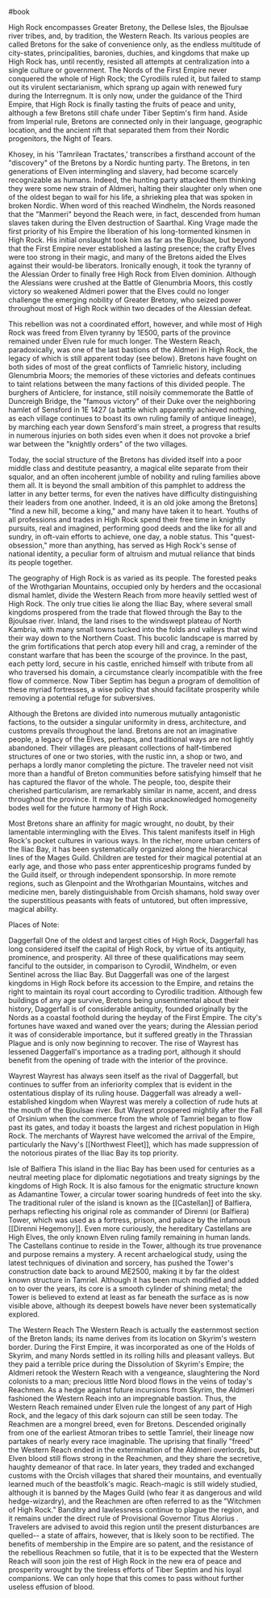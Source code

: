 #book 

High Rock encompasses Greater Bretony, the Dellese Isles, the Bjoulsae river tribes, and, by tradition, the Western Reach. Its various peoples are called Bretons for the sake of convenience only, as the endless multitude of city-states, principalities, baronies, duchies, and kingdoms that make up High Rock has, until recently, resisted all attempts at centralization into a single culture or government. The Nords of the First Empire never conquered the whole of High Rock; the Cyrodiils ruled it, but failed to stamp out its virulent sectarianism, which sprang up again with renewed fury during the Interregnum. It is only now, under the guidance of the Third Empire, that High Rock is finally tasting the fruits of peace and unity, although a few Bretons still chafe under Tiber Septim's firm hand. Aside from Imperial rule, Bretons are connected only in their language, geographic location, and the ancient rift that separated them from their Nordic progenitors, the Night of Tears.

Khosey, in his 'Tamrilean Tractates,' transcribes a firsthand account of the "discovery" of the Bretons by a Nordic hunting party. The Bretons, in ten generations of Elven intermingling and slavery, had become scarcely recognizable as humans. Indeed, the hunting party attacked them thinking they were some new strain of Aldmeri, halting their slaughter only when one of the oldest began to wail for his life, a shrieking plea that was spoken in broken Nordic. When word of this reached Windhelm, the Nords reasoned that the "Manmeri" beyond the Reach were, in fact, descended from human slaves taken during the Elven destruction of Saarthal. King Vrage made the first priority of his Empire the liberation of his long-tormented kinsmen in High Rock. His initial onslaught took him as far as the Bjoulsae, but beyond that the First Empire never established a lasting presence; the crafty Elves were too strong in their magic, and many of the Bretons aided the Elves against their would-be liberators. Ironically enough, it took the tyranny of the Alessian Order to finally free High Rock from Elven dominion. Although the Alessians were crushed at the Battle of Glenumbria Moors, this costly victory so weakened Aldmeri power that the Elves could no longer challenge the emerging nobility of Greater Bretony, who seized power throughout most of High Rock within two decades of the Alessian defeat.

This rebellion was not a coordinated effort, however, and while most of High Rock was freed from Elven tyranny by 1E500, parts of the province remained under Elven rule for much longer. The Western Reach, paradoxically, was one of the last bastions of the Aldmeri in High Rock, the legacy of which is still apparent today (see below). Bretons have fought on both sides of most of the great conflicts of Tamrielic history, including Glenumbria Moors; the memories of these victories and defeats continues to taint relations between the many factions of this divided people. The burghers of Anticlere, for instance, still noisily commemorate the Battle of Duncreigh Bridge, the "famous victory" of their Duke over the neighboring hamlet of Sensford in 1E 1427 (a battle which apparently achieved nothing, as each village continues to boast its own ruling family of antique lineage), by marching each year down Sensford's main street, a progress that results in numerous injuries on both sides even when it does not provoke a brief war between the "knightly orders" of the two villages.

Today, the social structure of the Bretons has divided itself into a poor middle class and destitute peasantry, a magical elite separate from their squalor, and an often incoherent jumble of nobility and ruling families above them all. It is beyond the small ambition of this pamphlet to address the latter in any better terms, for even the natives have difficulty distinguishing their leaders from one another. Indeed, it is an old joke among the Bretons] "find a new hill, become a king," and many have taken it to heart. Youths of all professions and trades in High Rock spend their free time in knightly pursuits, real and imagined, performing good deeds and the like for all and sundry, in oft-vain efforts to achieve, one day, a noble status. This "quest-obsession," more than anything, has served as High Rock's sense of national identity, a peculiar form of altruism and mutual reliance that binds its people together.

The geography of High Rock is as varied as its people. The forested peaks of the Wrothgarian Mountains, occupied only by herders and the occasional dismal hamlet, divide the Western Reach from more heavily settled west of High Rock. The only true cities lie along the Iliac Bay, where several small kingdoms prospered from the trade that flowed through the Bay to the Bjoulsae river. Inland, the land rises to the windswept plateau of North Kambria, with many small towns tucked into the folds and valleys that wind their way down to the Northern Coast. This bucolic landscape is marred by the grim fortifications that perch atop every hill and crag, a reminder of the constant warfare that has been the scourge of the province. In the past, each petty lord, secure in his castle, enriched himself with tribute from all who traversed his domain, a circumstance clearly incompatible with the free flow of commerce. Now Tiber Septim has begun a program of demolition of these myriad fortresses, a wise policy that should facilitate prosperity while removing a potential refuge for subversives.

Although the Bretons are divided into numerous mutually antagonistic factions, to the outsider a singular uniformity in dress, architecture, and customs prevails throughout the land. Bretons are not an imaginative people, a legacy of the Elves, perhaps, and traditional ways are not lightly abandoned. Their villages are pleasant collections of half-timbered structures of one or two stories, with the rustic inn, a shop or two, and perhaps a lordly manor completing the picture. The traveler need not visit more than a handful of Breton communities before satisfying himself that he has captured the flavor of the whole. The people, too, despite their cherished particularism, are remarkably similar in name, accent, and dress throughout the province. It may be that this unacknowledged homogeneity bodes well for the future harmony of High Rock.

Most Bretons share an affinity for magic wrought, no doubt, by their lamentable intermingling with the Elves. This talent manifests itself in High Rock's pocket cultures in various ways. In the richer, more urban centers of the Iliac Bay, it has been systematically organized along the hierarchical lines of the Mages Guild. Children are tested for their magical potential at an early age, and those who pass enter apprenticeship programs funded by the Guild itself, or through independent sponsorship. In more remote regions, such as Glenpoint and the Wrothgarian Mountains, witches and medicine men, barely distinguishable from Orcish shamans, hold sway over the superstitious peasants with feats of untutored, but often impressive, magical ability.

Places of Note:

Daggerfall
One of the oldest and largest cities of High Rock, Daggerfall has long considered itself the capital of High Rock, by virtue of its antiquity, prominence, and prosperity. All three of these qualifications may seem fanciful to the outsider, in comparison to Cyrodiil, Windhelm, or even Sentinel across the Iliac Bay. But Daggerfall was one of the largest kingdoms in High Rock before its accession to the Empire, and retains the right to maintain its royal court according to Cyrodilic tradition. Although few buildings of any age survive, Bretons being unsentimental about their history, Daggerfall is of considerable antiquity, founded originally by the Nords as a coastal foothold during the heyday of the First Empire. The city's fortunes have waxed and waned over the years; during the Alessian period it was of considerable importance, but it suffered greatly in the Thrassian Plague and is only now beginning to recover. The rise of Wayrest has lessened Daggerfall's importance as a trading port, although it should benefit from the opening of trade with the interior of the province.

Wayrest
Wayrest has always seen itself as the rival of Daggerfall, but continues to suffer from an inferiority complex that is evident in the ostentatious display of its ruling house. Daggerfall was already a well-established kingdom when Wayrest was merely a collection of rude huts at the mouth of the Bjoulsae river. But Wayrest prospered mightily after the Fall of Orsinium when the commerce from the whole of Tamriel began to flow past its gates, and today it boasts the largest and richest population in High Rock. The merchants of Wayrest have welcomed the arrival of the Empire, particularly the Navy's [[Northwest Fleet]], which has made suppression of the notorious pirates of the Iliac Bay its top priority.

Isle of Balfiera
This island in the Iliac Bay has been used for centuries as a neutral meeting place for diplomatic negotiations and treaty signings by the kingdoms of High Rock. It is also famous for the enigmatic structure known as Adamantine Tower, a circular tower soaring hundreds of feet into the sky. The traditional ruler of the island is known as the [[Castellan]] of Balfiera, perhaps reflecting his original role as commander of Direnni (or Balfiera) Tower, which was used as a fortress, prison, and palace by the infamous [[Direnni Hegemony]]. Even more curiously, the hereditary Castellans are High Elves, the only known Elven ruling family remaining in human lands. The Castellans continue to reside in the Tower, although its true provenance and purpose remains a mystery. A recent archaelogical study, using the latest techniques of divination and sorcery, has pushed the Tower's construction date back to around ME2500, making it by far the oldest known structure in Tamriel. Although it has been much modified and added on to over the years, its core is a smooth cylinder of shining metal; the Tower is believed to extend at least as far beneath the surface as is now visible above, although its deepest bowels have never been systematically explored.

The Western Reach
The Western Reach is actually the easternmost section of the Breton lands; its name derives from its location on Skyrim's western border. During the First Empire, it was incorporated as one of the Holds of Skyrim, and many Nords settled in its rolling hills and pleasant valleys. But they paid a terrible price during the Dissolution of Skyrim's Empire; the Aldmeri retook the Western Reach with a vengeance, slaughtering the Nord colonists to a man; precious little Nord blood flows in the veins of today's Reachmen. As a hedge against future incursions from Skyrim, the Aldmeri fashioned the Western Reach into an impregnable bastion. Thus, the Western Reach remained under Elven rule the longest of any part of High Rock, and the legacy of this dark sojourn can still be seen today.
The Reachmen are a mongrel breed, even for Bretons. Descended originally from one of the earliest Atmoran tribes to settle Tamriel, their lineage now partakes of nearly every race imaginable. The uprising that finally "freed" the Western Reach ended in the extermination of the Aldmeri overlords, but Elven blood still flows strong in the Reachmen, and they share the secretive, haughty demeanor of that race. In later years, they traded and exchanged customs with the Orcish villages that shared their mountains, and eventually learned much of the beastfolk's magic. Reach-magic is still widely studied, although it is banned by the Mages Guild (who fear it as dangerous and wild hedge-wizardry), and the Reachmen are often referred to as the "Witchmen of High Rock."
Banditry and lawlessness continue to plague the region, and it remains under the direct rule of Provisional Governor Titus Alorius . Travelers are advised to avoid this region until the present disturbances are quelled-- a state of affairs, however, that is likely soon to be rectified. The benefits of membership in the Empire are so patent, and the resistance of the rebellious Reachmen so futile, that it is to be expected that the Western Reach will soon join the rest of High Rock in the new era of peace and prosperity wrought by the tireless efforts of Tiber Septim and his loyal companions. We can only hope that this comes to pass without further useless effusion of blood.